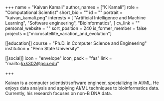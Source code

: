 +++
name = "Kaivan Kamali"
author_names = ["K Kamali"]
role = "Computational Scientist"
short_bio = ""
id = ""
portrait = "kaivan_kamali.png"
interests = [
  "Artificial Intelligence and Machine Learning",
  "Software engineering",
  "Bioinformatics",
]
cv_link = ""
personal_website = ""
sort_position = 240
is_former_member = false
projects = ["microsatellite_variation_and_evolution"]

[[education]]
  course = "Ph.D. in Computer Science and Engineering"
  institution = "Penn State University"

[[social]]
    icon = "envelope"
    icon_pack = "fas"
    link = "mailto:kxk302@psu.edu"


+++

Kaivan is a computer scientist/software engineer, specializing in AI/ML. He enjoys data analysis and applying AI/ML techniques to bioinformatics data. Currently, his research focuses on non-B DNA data.
